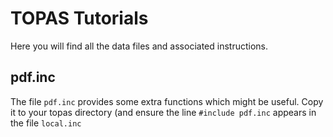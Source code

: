# TOPAS Tutorials
Here you will find all the data files and associated instructions.

## pdf.inc
The file `pdf.inc` provides some extra functions which might be useful. Copy it to your topas directory (and ensure the line `#include pdf.inc` appears in the file `local.inc` 
